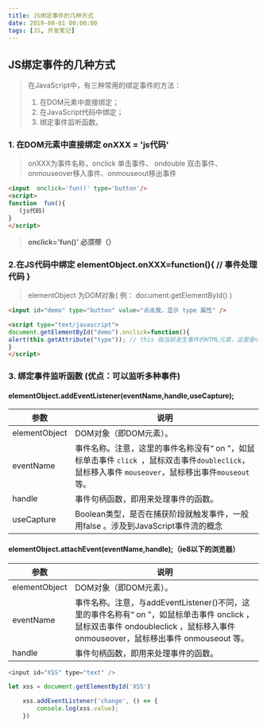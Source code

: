 ```yaml
---
title: JS绑定事件的几种方式
date: 2019-08-01 00:00:00
tags: [JS, 开发笔记]
---
```

## JS绑定事件的几种方式
>    在JavaScript中，有三种常用的绑定事件的方法：
> 1. 在DOM元素中直接绑定；
> 2. 在JavaScript代码中绑定；
> 3. 绑定事件监听函数。

 ### 1. 在DOM元素中直接绑定  onXXX = 'js代码'

> onXXX为事件名称，onclick 单击事件、 ondouble 双击事件、onmouseover移入事件、onmouseout移出事件

```html
<input  onclick='fun()' type='button'/>
<script>
function  fun(){
   (js代码) 
}
</script>
```

> **onclick='fun()'    必须带（）**

###  2.在JS代码中绑定    elementObject.onXXX=function(){     // 事件处理代码    }

>elementObject 为DOM对象( 例： document.getElementById()    ) 

```html
<input id="demo" type="button" value="点击我，显示 type 属性" />

<script type="text/javascript">
document.getElementById("demo").onclick=function(){
alert(this.getAttribute("type")); // this 指当前发生事件的HTML元素，这里是<div>标签
}
</script>
```

### 3. 绑定事件监听函数     (优点：可以监听多种事件)

####  elementObject.addEventListener(eventName,handle,useCapture);

| 参数          | 说明                                                         |
| ------------- | ------------------------------------------------------------ |
| elementObject | DOM对象（即DOM元素）。                                       |
| eventName     | 事件名称。注意，这里的事件名称没有“ on ”，如鼠标单击事件 `click `，鼠标双击事件` doubleclick `，鼠标移入事件 `mouseover`，鼠标移出事件` mouseout `等。 |
| handle        | 事件句柄函数，即用来处理事件的函数。                         |
| useCapture    | Boolean类型，是否在捕获阶段就触发事件，一般用false 。涉及到JavaScript事件流的概念 |

#### elementObject.attachEvent(eventName,handle);（ie8以下的浏览器）

| 参数          | 说明                                                         |
| ------------- | ------------------------------------------------------------ |
| elementObject | DOM对象（即DOM元素）。                                       |
| eventName     | 事件名称。注意，与addEventListener()不同，这里的事件名称有“ on ”，如鼠标单击事件 onclick ，鼠标双击事件 ondoubleclick ，鼠标移入事件 onmouseover，鼠标移出事件 onmouseout 等。 |
| handle        | 事件句柄函数，即用来处理事件的函数。                         |

```js
<input id="XSS" type="text" />

let xss = document.getElementById('XSS')

    xss.addEventListener('change', () => {
        console.log(xss.value);
    })
```

